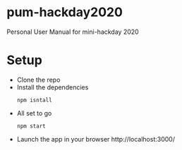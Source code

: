 # pum-hackday2020
Personal User Manual for mini-hackday 2020


# Setup
- Clone the repo
- Install the dependencies
  ```
  npm isntall
  ```
- All set to go
  ```
  npm start
  ```
- Launch the app in your browser
  http://localhost:3000/
